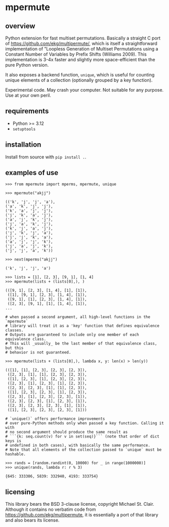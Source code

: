 # mpermute

## overview

Python extension for fast multiset permutations. Basically a straight C
port of https://github.com/ekg/multipermute/, which is itself a straightforward
implementation of "Loopless Generation of Multiset Permutations using a Constant
Number of Variables by Prefix Shifts (Williams 2009). This implementation is
3-4x faster and slightly more space-efficient than the pure Python version.

It also exposes a backend function, `unique`, which is useful for counting
unique elements of a collection (optionally grouped by a key function). 

Experimental code. May crash your computer. Not suitable for any purpose.
Use at your own peril.

## requirements

* Python >= 3.12
* `setuptools`

## installation

Install from source with `pip install .`.

## examples of use

```
>>> from mpermute import mperms, mpermute, unique

>>> mpermute("akjj")

(('k', 'j', 'j', 'a'),
('a', 'k', 'j', 'j'),
('k', 'a', 'j', 'j'),
('j', 'k', 'a', 'j'),
('a', 'j', 'k', 'j'),
('j', 'a', 'k', 'j'),
('k', 'j', 'a', 'j'),
('j', 'k', 'j', 'a'),
('j', 'j', 'k', 'a'),
('a', 'j', 'j', 'k'),
('j', 'a', 'j', 'k'),
('j', 'j', 'a', 'k'))

>>> next(mperms("akjj")

('k', 'j', 'j', 'a')

>>> lists = [1], [2, 3], [9, 1], [1, 4]
>>> mpermute(lists + (lists[0],), )

(([9, 1], [2, 3], [1, 4], [1], [1]),
 ([1], [9, 1], [2, 3], [1, 4], [1]),
 ([9, 1], [1], [2, 3], [1, 4], [1]),
 ([2, 3], [9, 1], [1], [1, 4], [1]),
...

# when passed a second argument, all high-level functions in the `mpermute` 
# library will treat it as a 'key' function that defines equivalence classes.
# Outputs are guaranteed to include only one member of each equivalence class.
# This will _usually_ be the last member of that equivalence class, but this 
# behavior is not guaranteed.

>>> mpermute(lists + (lists[0],), lambda x, y: len(x) > len(y))

(([1], [1], [2, 3], [2, 3], [2, 3]),
 ([2, 3], [1], [1], [2, 3], [2, 3]),
 ([1], [2, 3], [1], [2, 3], [2, 3]),
 ([2, 3], [1], [2, 3], [1], [2, 3]),
 ([2, 3], [2, 3], [1], [1], [2, 3]),
 ([1], [2, 3], [2, 3], [1], [2, 3]),
 ([2, 3], [1], [2, 3], [2, 3], [1]),
 ([2, 3], [2, 3], [1], [2, 3], [1]),
 ([2, 3], [2, 3], [2, 3], [1], [1]),
 ([1], [2, 3], [2, 3], [2, 3], [1]))

# `unique()` offers performance improvements 
# over pure-Python methods only when passed a key function. Calling it with 
# no second argument should produce the same result as 
# ```{k: seq.count(v) for v in set(seq)}``` (note that order of dict keys is 
# undefined in both cases), with basically the same performance. 
# Note that all elements of the collection passed to `unique` must be hashable.

>>> rands = [random.randint(0, 10000) for _ in range(1000000)] 
>>> unique(rands, lambda r: r % 3)

{645: 333306, 5839: 332940, 4193: 333754}
```

## licensing

This library bears the BSD 3-clause license, copyright Michael St. Clair.
Although it contains no verbatim code from https://github.com/ekg/multipermute,
it is essentially a port of that library and also bears its license.
